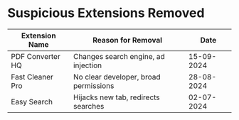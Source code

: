 # Suspicious Extensions Removed
| Extension Name        | Reason for Removal                           | Date       |
| --------------------- | -------------------------------------------- | ---------- |
| PDF Converter HQ      | Changes search engine, ad injection          | 15-09-2024 |
| Fast Cleaner Pro      | No clear developer, broad permissions        | 28-08-2024 |
| Easy Search           | Hijacks new tab, redirects searches          | 02-07-2024 |
